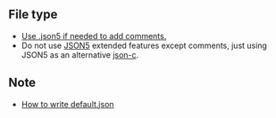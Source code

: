 ## File type

- [Use .json5 if needed to add comments.](https://github.com/renovatebot/renovate/issues/16001#issuecomment-1152568230)
- Do not use [JSON5](https://json5.org/) extended features except comments, just using JSON5 as an alternative [json-c](https://github.com/json-c/json-c).

## Note

- [How to write default.json](https://docs.renovatebot.com/config-presets/)
